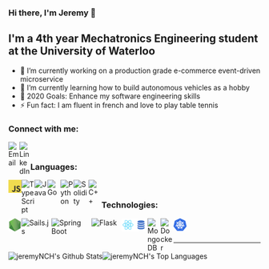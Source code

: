 <!--
**jeremyNCH/jeremyNCH** is a ✨ _special_ ✨ repository because its `README.md` (this file) appears on your GitHub profile.

Here are some ideas to get you started:

- 🔭 I’m currently working on ...
- 🌱 I’m currently learning ...
- 👯 I’m looking to collaborate on ...
- 🤔 I’m looking for help with ...
- 💬 Ask me about ...
- 📫 How to reach me: ...
- 😄 Pronouns: ...
- ⚡ Fun fact: ...
-->

### Hi there, I'm Jeremy 👋

## I'm a 4th year Mechatronics Engineering student at the University of Waterloo

- 🔭 I’m currently working on a production grade e-commerce event-driven microservice
- 🌱 I’m currently learning how to build autonomous vehicles as a hobby
- 🤔 2020 Goals: Enhance my software engineering skills
- ⚡ Fun fact: I am fluent in french and love to play table tennis

### Connect with me:

[<img align="left" alt="Email" width="22px" src="https://image.flaticon.com/icons/svg/732/732026.svg" />][email]
[<img align="left" alt="LinkedIn" width="22px" src="https://cdn.jsdelivr.net/npm/simple-icons@v3/icons/linkedin.svg" />][linkedin]

<br />

### Languages:

<img align="left" alt="JavaScript" width="26px" src="https://raw.githubusercontent.com/github/explore/80688e429a7d4ef2fca1e82350fe8e3517d3494d/topics/javascript/javascript.png" />
<img align="left" alt="TypeScript" width="26px" src="https://image.flaticon.com/icons/svg/919/919832.svg" />
<img align="left" alt="Java" width="26px" src="https://image.flaticon.com/icons/svg/226/226777.svg" />
<img align="left" alt="Go" width="26px" src="https://avatars1.githubusercontent.com/u/4314092?s=200&v=4" />
<img align="left" alt="Python" width="26px" src="https://image.flaticon.com/icons/svg/919/919852.svg" />
<img align="left" alt="Solidity" width="30px" src="https://github.com/ethereum/solidity/raw/v0.7.0/docs/logo.svg" />
<img align="left" alt="C++" width="26px" src="https://upload.wikimedia.org/wikipedia/commons/thumb/1/18/ISO_C%2B%2B_Logo.svg/150px-ISO_C%2B%2B_Logo.svg.png" />
<!-- <img align="left" alt="HTML5" width="26px" src="https://raw.githubusercontent.com/github/explore/80688e429a7d4ef2fca1e82350fe8e3517d3494d/topics/html/html.png" />
<img align="left" alt="CSS3" width="26px" src="https://raw.githubusercontent.com/github/explore/80688e429a7d4ef2fca1e82350fe8e3517d3494d/topics/css/css.png" /> -->

<br />

### Technologies:

<img align="left" alt="Node.js" width="26px" src="https://raw.githubusercontent.com/github/explore/80688e429a7d4ef2fca1e82350fe8e3517d3494d/topics/nodejs/nodejs.png" />
<img align="left" alt="Sails.js" width="60px" src="https://camo.githubusercontent.com/9e49073459ed4e0e2687b80eaf515d87b0da4a6b/687474703a2f2f62616c64657264617368792e6769746875622e696f2f7361696c732f696d616765732f6c6f676f2e706e67" />
<img align="left" alt="Spring Boot" width="80px" src="https://spring.io/images/spring-logo-9146a4d3298760c2e7e49595184e1975.svg" />
<img align="left" alt="Flask" width="60px" src="https://flask.palletsprojects.com/en/1.1.x/_images/flask-logo.png" />
<img align="left" alt="React" width="26px" src="https://raw.githubusercontent.com/github/explore/80688e429a7d4ef2fca1e82350fe8e3517d3494d/topics/react/react.png" />
<!-- <img align="left" alt="Next.js" width="100px" src="https://camo.githubusercontent.com/0bbf728fe4c8b213f3723eaac321fbb30e68be19/68747470733a2f2f6173736574732e76657263656c2e636f6d2f696d6167652f75706c6f61642f76313533383336313039312f7265706f7369746f726965732f6e6578742d6a732f6e6578742d6a732e706e67" /> -->
<img align="left" alt="SQL" width="26px" src="https://raw.githubusercontent.com/github/explore/80688e429a7d4ef2fca1e82350fe8e3517d3494d/topics/sql/sql.png" />
<img align="left" alt="MongoDB" width="26px" src="https://avatars1.githubusercontent.com/u/45120?s=200&v=4" />
<img align="left" alt="Docker" width="26px" src="https://avatars0.githubusercontent.com/u/5429470?s=200&v=4" />
<img align="left" alt="Kubernetes" width="26px" src="https://github.com/kubernetes/kubernetes/raw/master/logo/logo.png" />

<br />
<br />

---

<img align="left" alt="jeremyNCH's Github Stats" src="https://github-readme-stats.vercel.app/api?username=jeremyNCH&show_icons=true&hide_border=true&count_private=true" />
<img align="left" alt="jeremyNCH's Top Languages" src="https://github-readme-stats.vercel.app/api/top-langs/?username=jeremyNCH&hide_border=true" />

[email]: mailto:jeremyafoke@gmail.com
[linkedin]: https://www.linkedin.com/in/jeremy-afoke/
